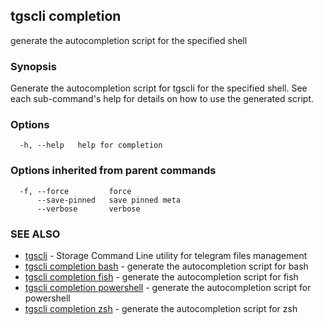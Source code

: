 ## tgscli completion

generate the autocompletion script for the specified shell

### Synopsis


Generate the autocompletion script for tgscli for the specified shell.
See each sub-command's help for details on how to use the generated script.


### Options

```
  -h, --help   help for completion
```

### Options inherited from parent commands

```
  -f, --force         force
      --save-pinned   save pinned meta
      --verbose       verbose
```

### SEE ALSO

* [tgscli](tgscli.md)	 - Storage Command Line utility for telegram files management
* [tgscli completion bash](tgscli_completion_bash.md)	 - generate the autocompletion script for bash
* [tgscli completion fish](tgscli_completion_fish.md)	 - generate the autocompletion script for fish
* [tgscli completion powershell](tgscli_completion_powershell.md)	 - generate the autocompletion script for powershell
* [tgscli completion zsh](tgscli_completion_zsh.md)	 - generate the autocompletion script for zsh

